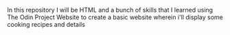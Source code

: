 In this repository I will be HTML and a bunch of skills that I learned 
using The Odin Project Website to create a basic website wherein i'll 
display some cooking recipes and details 
